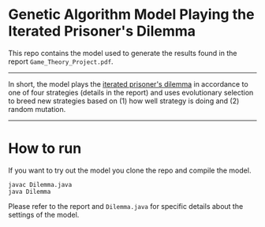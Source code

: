 Genetic Algorithm Model Playing the Iterated Prisoner's Dilemma
===

This repo contains the model used to generate the results found in the report
`Game_Theory_Project.pdf`.

---

In short, the model plays the [iterated prisoner's
dilemma](https://en.wikipedia.org/wiki/Prisoner%27s_dilemma#The_iterated_prisoner.27s_dilemma)
in accordance to one of four strategies (details in the report) and uses
evolutionary selection to breed new strategies based on (1) how well strategy is
doing and (2) random mutation.

---

# How to run #

If you want to try out the model you clone the repo and compile the model.


```
javac Dilemma.java
java Dilemma
```

Please refer to the report and `Dilemma.java` for specific details about the
settings of the model.

